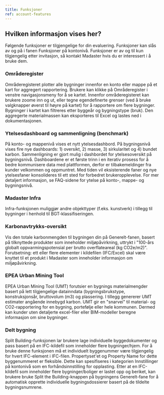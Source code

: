 ```yaml
---
title: Funksjoner
ref: account-features
---
```


## Hvilken informasjon vises her?
Følgende funksjoner er tilgjengelige for din evaluering. Funksjoner kan slås av og på i fanen Funksjoner på kontonivå. Funksjoner er av og til kun tilgjengelig etter invitasjon, så kontakt Madaster hvis du er interessert i å bruke dem.

### Områderegister
Områderegisteret plotter alle bygninger innenfor en konto eller mappe på et kart for aggregert rapportering. Brukere kan klikke på Områderegister i venstre navigasjonsmeny for å se kartet. Innenfor områderegisteret kan brukere zoome inn og ut, eller tegne egendefinerte grenser (ved å bruke valgknapper øverst til høyre på kartet) for å rapportere om flere bygninger. Bygninger i kartet kan filtreres etter byggeår og bygningstype (bruk). Den aggregerte materialmassen kan eksporteres til Excel og lastes ned i dokumentasjonen.

### Ytelsesdashboard og sammenligning (benchmark)
På konto- og mappenivå vises et nytt ytelsesdashbord. På bygningsnivå vises fire nye dashboards: 1) oversikt, 2) masse, 3) sirkularitet og 4) bundet karbon. Sammenligning er gjort mulig i dashbordet for ytelsesoversikt på bygningsnivå. Dashboardene er et første trinn i en iterativ prosess for å bedre kommunisere data med plattformen, derfor er tilbakemeldinger fra kunder velkommen og oppmuntret. Med tiden vil eksisterende faner og nye ytelsesfaner konsolideres til ett sted for forbedret brukeropplevelse. For mer detaljert informasjon, se FAQ-sidene for ytelse på konto-, mappe- og bygningsnivå.

### Madaster Infra
Infra-funksjonen muliggjør andre objekttyper (f.eks. kunstverk) i tillegg til bygninger i henhold til BGT-klassifiseringen.

### Karbonavtrykks-oversikt
Vis den totale karbonmengden til bygningen din på Generelt-fanen, basert på tilknyttede produkter som inneholder miljøpåvirkning, uttrykt i "100-års globalt oppvarmingspotensial per brutto overflateareal (kg CO2e/m2)". Forutsetning: ett eller flere elementer i kildefilen (IFC/Excel) skal være knyttet til et produkt i Madaster som inneholder informasjon om miljøpåvirkning.

### EPEA Urban Mining Tool
EPEA Urban Mining Tool (UMT) forutsier en bygnings materialmengder basert på lett tilgjengelige datainndata (bygningsbrukstype, konstruksjonsår, bruttovolum (m3) og plassering. I tillegg genererer UMT estimater angående innebygd karbon. UMT gir en "snarvei" til material- og CO2-rapportering for en bygning, portefølje eller hele kommunen. Dermed kan kunder uten detaljerte excel-filer eller BIM-modeller beregne informasjon om sine bygninger.

### Delt bygning
Split Building-funksjonen lar brukere lage individuelle byggedokumenter og pass basert på en IFC-kildefil som inneholder flere bygninger/hjem. For å bruke denne funksjonen må et individuelt byggenummer være tilgjengelig for hvert IFC-element i IFC-filen. Propertyset'et og Property Name for dette byggenummeret er fleksible. Dette kan spesifiseres i kategorien Innstillinger på kontonivå som en forhåndsinnstilling for opplasting. Etter at en IFC-kildefil som inneholder flere bygninger/boliger er lastet opp og beriket, kan brukere bruke Split the Building-knappen på bygningens Generelt-fane for å automatisk opprette individuelle bygningsdossierer basert på de tildelte bygningsnumrene.
